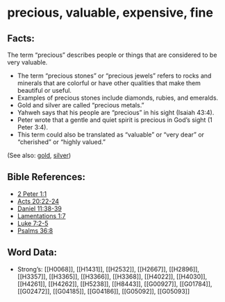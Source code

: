 # precious, valuable, expensive, fine

## Facts:

The term “precious” describes people or things that are considered to be very valuable.

* The term “precious stones” or “precious jewels” refers to rocks and minerals that are colorful or have other qualities that make them beautiful or useful.
* Examples of precious stones include diamonds, rubies, and emeralds.
* Gold and silver are called “precious metals.”
* Yahweh says that his people are “precious” in his sight (Isaiah 43:4).
* Peter wrote that a gentle and quiet spirit is precious in God’s sight (1 Peter 3:4).
* This term could also be translated as “valuable” or “very dear” or “cherished” or “highly valued.”

(See also: [gold](../other/gold.md), [silver](../other/silver.md))

## Bible References:

* [2 Peter 1:1](rc://en/tn/help/2pe/01/01)
* [Acts 20:22-24](rc://en/tn/help/act/20/22)
* [Daniel 11:38-39](rc://en/tn/help/dan/11/38)
* [Lamentations 1:7](rc://en/tn/help/lam/01/7)
* [Luke 7:2-5](rc://en/tn/help/luk/07/02)
* [Psalms 36:8](rc://en/tn/help/psa/036/08)

## Word Data:

* Strong’s: [[H0068]], [[H1431]], [[H2532]], [[H2667]], [[H2896]], [[H3357]], [[H3365]], [[H3366]], [[H3368]], [[H4022]], [[H4030]], [[H4261]], [[H4262]], [[H5238]], [[H8443]], [[G00927]], [[G01784]], [[G02472]], [[G04185]], [[G04186]], [[G05092]], [[G05093]]
